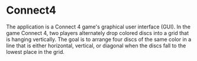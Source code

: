 # Connect4
The application is a Connect 4 game's graphical user interface (GUI). In the game Connect 4, two players alternately drop colored discs into a grid that is hanging vertically. The goal is to arrange four discs of the same color in a line that is either horizontal, vertical, or diagonal when the discs fall to the lowest place in the grid.
